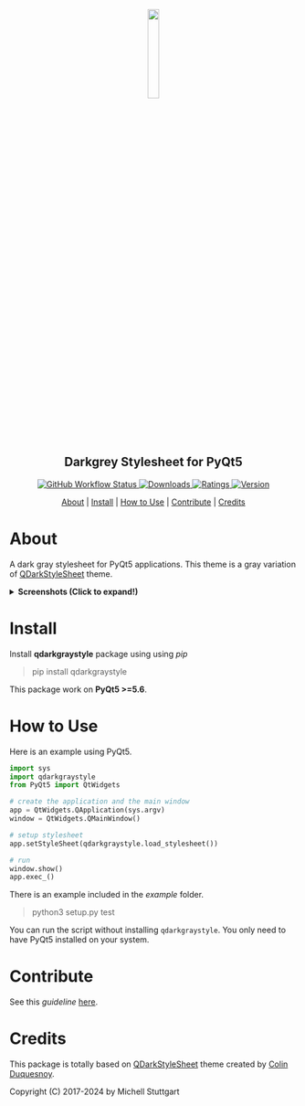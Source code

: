 <h2 align="center">
    <br>
  <a href="https://pypi.org/project/qdarkgraystyle/">
    <img src="https://github.com/mstuttgart/qdarkgraystyle/assets/8174740/100633c4-1c13-4cee-9fc2-5ae54a3dd647" width="20%">
  </a>
  <br>
    Darkgrey Stylesheet for PyQt5
</h2>

<p align="center">

  <a href="https://github.com/mstuttgart/qdarkgraystyle/actions?query=workflow%3A%22Github+CI%22">
    <img alt="GitHub Workflow Status" src="https://img.shields.io/github/actions/workflow/status/mstuttgart/qdarkgraystyle/test.yml?color=d1dbcb&labelColor=323232&branch=main ">
  </a>

  <a href="https://pypi.org/project/qdarkgraystyle">
    <img src="https://img.shields.io/pypi/dm/qdarkgraystyle?color=d1dbcb&labelColor=323232 " alt="Downloads">
  </a>

  <a href="https://pypi.org/project/qdarkgraystyle">
    <img src="https://img.shields.io/pypi/v/qdarkgraystyle?color=d1dbcb&labelColor=323232" alt="Ratings">
  </a>

  <a href="https://pypi.org/project/qdarkgraystyle/">
    <img src="https://img.shields.io/pypi/pyversions/qdarkgraystyle?color=d1dbcb&labelColor=323232" alt="Version">
  </a>

</p>

<p align="center">
  <a href="#about">About</a> |
  <a href="#install">Install</a> |
  <a href="#how-to-use">How to Use</a> |
  <a href="#contribute">Contribute</a> |
  <a href="#credits">Credits</a>
</p>

# About

A dark gray stylesheet for PyQt5 applications. This theme is a gray variation of [QDarkStyleSheet](https://github.com/ColinDuquesnoy/QDarkStyleSheet) theme.

<details><summary> <b>Screenshots (Click to expand!)</b></summary>

![screen-03](https://github.com/mstuttgart/qdarkgraystyle/assets/8174740/f07d5171-beb6-473b-adac-3808b800b587)
![screen-02](https://github.com/mstuttgart/qdarkgraystyle/assets/8174740/8b7ad9d9-5c83-4f3f-b49f-2e905a12486b)
![screen-01](https://github.com/mstuttgart/qdarkgraystyle/assets/8174740/1b891cb7-b82b-476f-b84c-559108436784)

</details>

# Install

Install **qdarkgraystyle** package using using *pip*

> pip install qdarkgraystyle

This package work on **PyQt5 >=5.6**.

# How to Use

Here is an example using PyQt5.

```python
import sys
import qdarkgraystyle
from PyQt5 import QtWidgets

# create the application and the main window
app = QtWidgets.QApplication(sys.argv)
window = QtWidgets.QMainWindow()

# setup stylesheet
app.setStyleSheet(qdarkgraystyle.load_stylesheet())

# run
window.show()
app.exec_()
```

There is an example included in the *example* folder.

> python3 setup.py test

You can run the script without installing `qdarkgraystyle`. You only need to have
PyQt5 installed on your system.

# Contribute

See this *guideline* [here](https://github.com/mstuttgart/qdarkgraystyle/blob/develop/CONTRIBUTING.md).

# Credits
This package is totally based on [QDarkStyleSheet](https://github.com/ColinDuquesnoy/QDarkStyleSheet)  theme created by [Colin Duquesnoy](https://github.com/ColinDuquesnoy).

Copyright (C) 2017-2024 by Michell Stuttgart
